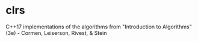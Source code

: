 # clrs

C++17 implementations of the algorithms from "Introduction to Algorithms" (3e) - Cormen, Leiserson, Rivest, & Stein
